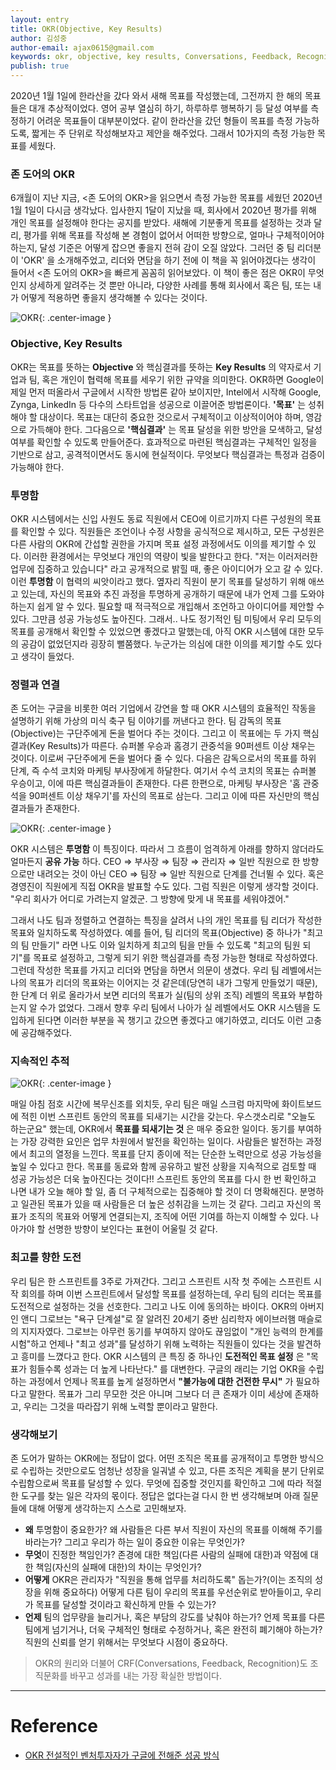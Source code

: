```yaml
---
layout: entry
title: OKR(Objective, Key Results)
author: 김성중
author-email: ajax0615@gmail.com
keywords: okr, objective, key results, Conversations, Feedback, Recognition
publish: true
---
```


2020년 1월 1일에 한라산을 갔다 와서 새해 목표를 작성했는데, 그전까지 한 해의 목표들은 대개 추상적이었다. 영어 공부 열심히 하기, 하루하루 행복하기 등 달성 여부를 측정하기 어려운 목표들이 대부분이었다. 같이 한라산을 갔던 형들이 목표를 측정 가능하도록, 짧게는 주 단위로 작성해보자고 제안을 해주었다. 그래서 10가지의 측정 가능한 목표를 세웠다.

### 존 도어의 OKR
6개월이 지난 지금, \<존 도어의 OKR\>을 읽으면서 측정 가능한 목표를 세웠던 2020년 1월 1일이 다시금 생각났다. 입사한지 1달이 지났을 때, 회사에서 2020년 평가를 위해 개인 목표를 설정해야 한다는 공지를 받았다. 새해에 기분좋게 목표를 설정하는 것과 달리, 평가를 위해 목표를 작성해 본 경험이 없어서 어떠한 방향으로, 얼마나 구체적이어야 하는지, 달성 기준은 어떻게 잡으면 좋을지 전혀 감이 오질 않았다. 그러던 중 팀 리더분이 'OKR' 을 소개해주었고, 리더와 면담을 하기 전에 이 책을 꼭 읽어야겠다는 생각이 들어서 \<존 도어의 OKR\>을 빠르게 꼼꼼히 읽어보았다. 이 책이 좋은 점은 OKR이 무엇인지 상세하게 알려주는 것 뿐만 아니라, 다양한 사례를 통해 회사에서 혹은 팀, 또는 내가 어떻게 적용하면 좋을지 생각해볼 수 있다는 것이다.

![OKR](/images/2020/06/18/IMG_1826.jpg "OKR"){: .center-image }

### Objective, Key Results
OKR는 목표를 뜻하는 **Objective** 와 핵심결과를 뜻하는 **Key Results** 의 약자로서 기업과 팀, 혹은 개인이 협력해 목표를 세우기 위한 규약을 의미한다. OKR하면 Google이 제일 먼저 떠올라서 구글에서 시작한 방법론 같아 보이지만, Intel에서 시작해 Google, Zynga, LinkedIn 등 다수의 스타트업을 성공으로 이끌어준 방법론이다. **'목표'** 는 성취해야 할 대상이다. 목표는 대단히 중요한 것으로서 구체적이고 이상적이어야 하며, 영감으로 가득해야 한다. 그다음으로 **'핵심결과'** 는 목표 달성을 위한 방안을 모색하고, 달성 여부를 확인할 수 있도록 만들어준다. 효과적으로 마련된 핵심결과는 구체적인 일정을 기반으로 삼고, 공격적이면서도 동시에 현실적이다. 무엇보다 핵심결과는 특정과 검증이 가능해야 한다.

### 투명함
OKR 시스템에서는 신입 사원도 동료 직원에서 CEO에 이르기까지 다른 구성원의 목표를 확인할 수 있다. 직원들은 조언이나 수정 사항을 공식적으로 제시하고, 모든 구성원은 다른 사람의 OKR에 간섭할 권한을 가지며 목표 설정 과정에서도 이의를 제기할 수 있다. 이러한 환경에서는 무엇보다 개인의 역량이 빛을 발한다고 한다. "저는 이러저러한 업무에 집중하고 있습니다" 라고 공개적으로 밝힐 때, 좋은 아이디어가 오고 갈 수 있다. 이런 **투명함** 이 협력의 씨앗이라고 했다. 옆자리 직원이 분기 목표를 달성하기 위해 애쓰고 있는데, 자신의 목표와 추진 과정을 투명하게 공개하기 때문에 내가 언제 그를 도와야 하는지 쉽게 알 수 있다. 필요할 때 적극적으로 개입해서 조언하고 아이디어를 제안할 수 있다. 그만큼 성공 가능성도 높아진다. 그래서.. 나도 정기적인 팀 미팅에서 우리 모두의 목표를 공개해서 확인할 수 있었으면 좋겠다고 말했는데, 아직 OKR 시스템에 대한 모두의 공감이 없었던지라 굉장히 뻘쭘했다. 누군가는 의심에 대한 이의를 제기할 수도 있다고 생각이 들었다.

### 정렬과 연결
존 도어는 구글을 비롯한 여러 기업에서 강연을 할 때 OKR 시스템의 효율적인 작동을 설명하기 위해 가상의 미식 축구 팀 이야기를 꺼낸다고 한다. 팀 감독의 목표(Objective)는 구단주에게 돈을 벌어다 주는 것이다.  그리고 이 목표에는 두 가지 핵심결과(Key Results)가 따른다. 슈퍼볼 우승과 홈경기 관중석을 90퍼센트 이상 채우는 것이다. 이로써 구단주에게 돈을 벌어다 줄 수 있다. 다음은 감독으로서의 목표를 하위 단계, 즉 수석 코치와 마케팅 부사장에게 하달한다. 여기서 수석 코치의 목표는 슈퍼볼 우승이고, 이에 따른 핵심결과들이 존재한다. 다른 한편으로, 마케팅 부사장은 '홈 관중석을 90퍼센트 이상 채우기'를 자신의 목표로 삼는다. 그리고 이에 따른 자신만의 핵심결과들가 존재한다.

![OKR](/images/2020/06/18/IMG_1825.jpg "OKR"){: .center-image }

OKR 시스템은 **투명함** 이 특징이다. 따라서 그 흐름이 엄격하게 아래를 향하지 않더라도 얼마든지 **공유 가능** 하다. CEO ⇒ 부사장 ⇒ 팀장 ⇒ 관리자 ⇒ 일반 직원으로 한 방향으로만 내려오는 것이 아닌 CEO ⇒ 팀장 ⇒ 일반 직원으로 단계를 건너뛸 수 있다. 혹은 경영진이 직원에게 직접 OKR을 발표할 수도 있다. 그럼 직원은 이렇게 생각할 것이다. "우리 회사가 어디로 가려는지 알겠군. 그 방향에 맞게 내 목표를 세워야겠어."

그래서 나도 팀과 정렬하고 연결하는 특징을 살려서 나의 개인 목표를 팀 리더가 작성한 목표와 일치하도록 작성하였다. 예를 들어, 팀 리더의 목표(Objective) 중 하나가 "최고의 팀 만들기" 라면 나도 이와 일치하게 최고의 팀을 만들 수 있도록 "최고의 팀원 되기"를 목표로 설정하고, 그렇게 되기 위한 핵심결과를 측정 가능한 형태로 작성하였다. 그런데 작성한 목표를 가지고 리더와 면담을 하면서 의문이 생겼다. 우리 팀 레벨에서는 나의 목표가 리더의 목표와는 이어지는 것 같은데(당연히 내가 그렇게 만들었기 때문), 한 단계 더 위로 올라가서 보면 리더의 목표가 실(팀의 상위 조직) 레벨의 목표와 부합하는지 알 수가 없었다. 그래서 향후 우리 팀에서 나아가 실 레벨에서도 OKR 시스템을 도입하게 된다면 이러한 부분을 꼭 챙기고 갔으면 좋겠다고 얘기하였고, 리더도 이런 고충에 공감해주었다.

### 지속적인 추적

![OKR](/images/2020/06/18/3.jpeg "OKR"){: .center-image }

매일 아침 점호 시간에 복무신조를 외치듯, 우리 팀은 매일 스크럼 마지막에 화이트보드에 적힌 이번 스프린트 동안의 목표를 되새기는 시간을 갖는다. 우스갯소리로 "오늘도 하는군요" 했는데, OKR에서 **목표를 되새기는 것** 은 매우 중요한 일이다. 동기를 부여하는 가장 강력한 요인은 업무 차원에서 발전을 확인하는 일이다. 사람들은 발전하는 과정에서 최고의 열정을 느낀다. 목표를 단지 종이에 적는 단순한 노력만으로 성공 가능성을 높일 수 있다고 한다. 목표를 동료와 함께 공유하고 발전 상황을 지속적으로 검토할 때 성공 가능성은 더욱 높아진다는 것이다!! 스프린트 동안의 목표를 다시 한 번 확인하고 나면 내가 오늘 해야 할 일, 좀 더 구체적으로는 집중해야 할 것이 더 명확해진다. 분명하고 일관된 목표가 있을 때 사람들은 더 높은 성취감을 느끼는 것 같다. 그리고 자신의 목표가 조직의 목표와 어떻게 연결되는지, 조직에 어떤 기여를 하는지 이해할 수 있다. 나아가야 할 선명한 방향이 보인다는 표현이 어울릴 것 같다.

### 최고를 향한 도전
우리 팀은 한 스프린트를 3주로 가져간다. 그리고 스프린트 시작 첫 주에는 스프린트 시작 회의를 하며 이번 스프린트에서 달성할 목표를 설정하는데, 우리 팀의 리더는 목표를 도전적으로 설정하는 것을 선호한다. 그리고 나도 이에 동의하는 바이다. OKR의 아버지인 앤디 그로브는 "욕구 단계설"로 잘 알려진 20세기 중반 심리학자 에이브러햄 매슬로의 지지자였다. 그로브는 아무런 동기를 부여하지 않아도 끊임없이 "개인 능력의 한계를 시험"하고 언제나 "최고 성과"를 달성하기 위해 노력하는 직원들이 있다는 것을 발견하고 흥미를 느꼈다고 한다. OKR 시스템의 큰 특징 중 하나인 **도전적인 목표 설정** 은 "목표가 힘들수록 성과는 더 높게 나타난다." 를 대변한다. 구글의 래리는 기업 OKR을 수립하는 과정에서 언제나 목표를 높게 설정하면서 **"불가능에 대한 건전한 무시"** 가 필요하다고 말한다. 목표가 그리 무모한 것은 아니며 그보다 더 큰 존재가 이미 세상에 존재하고, 우리는 그것을 따라잡기 위해 노력할 뿐이라고 말한다.

### 생각해보기
존 도어가 말하는 OKR에는 정답이 없다. 어떤 조직은 목표를 공개적이고 투명한 방식으로 수립하는 것만으로도 엄청난 성장을 일궈낼 수 있고, 다른 조직은 계획을 분기 단위로 수립함으로써 목표를 달성할 수 있다. 무엇에 집중할 것인지를 확인하고 그에 따라 적절한 도구를 찾는 일은 각자의 몫이다. 정답은 없다는걸 다시 한 번 생각해보며 아래 질문들에 대해 어떻게 생각하는지 스스로 고민해보자.

- **왜** 투명함이 중요한가? 왜 사람들은 다른 부서 직원이 자신의 목표를 이해해 주기를 바라는가? 그리고 우리가 하는 일이 중요한 이유는 무엇인가?
- **무엇**이 진정한 책임인가? 존경에 대한 책임(다른 사람의 실패에 대한)과 약점에 대한 책임(자신의 실패에 대한)의 차이는 무엇인가?
- **어떻게** OKR은 관리자가 "직원을 통해 업무를 처리하도록" 돕는가?(이는 조직의 성장을 위해 중요하다) 어떻게 다른 팀이 우리의 목표를 우선순위로 받아들이고, 우리가 목표를 달성할 것이라고 확신하게 만들 수 있는가?
- **언제** 팀의 업무량을 늘리거나, 혹은 부담의 강도를 낮춰야 하는가? 언제 목표를 다른 팀에게 넘기거나, 더욱 구체적인 형태로 수정하거나, 혹은 완전히 폐기해야 하는가? 직원의 신뢰를 얻기 위해서는 무엇보다 시점이 중요하다.

> OKR의 원리와 더불어 CRF(Conversations, Feedback, Recognition)도 조직문화를 바꾸고 성과를 내는 가장 확실한 방법이다.

---

# Reference
- [OKR 전설적인 벤처투자자가 구글에 전해준 성공 방식](http://www.yes24.com/Product/goods/70981291)
